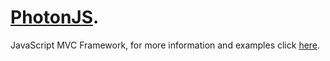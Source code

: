 [PhotonJS](http://PhotonJS.org).
========

JavaScript MVC Framework, for more information and examples click [here](http://PhotonJS.org).